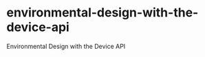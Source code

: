 environmental-design-with-the-device-api
========================================

Environmental Design with the Device API